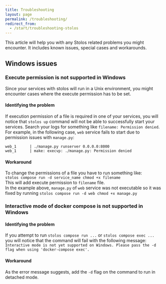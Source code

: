 ```yaml
---
title: Troubleshooting
layout: page
permalink: /troubleshooting/
redirect_from:
  - /start/troubleshooting-stolos
---
```


This article will help you with any Stolos related problems you might encounter. It includes known issues, special cases and workarounds.

## Windows issues
### Execute permission is not supported in Windows
Since your services with stolos will run in a Unix environment, you might encounter cases where the execute permission has to be set.

#### Identifying the problem
If execution permission of a file is required in one of your services, you will notice that `stolos up` command will not be able to successfully start your services. Search your logs for something like `filename: Permission denied`.  
For example, in the following case, `web` service fails to start due to permission issues with `manage.py`:

```
web_1      | ./manage.py runserver 0.0.0.0:8000
web_1      | make: execvp: ./manage.py: Permission denied
```

#### Workaround
To change the permissions of a file you have to run something like:  
`stolos compose run -d service_name chmod +x filename`  
This will add execute permission to `filename` file.  
In the example above, `manage.py` of `web` service was not executable so it was fixed by running `stolos compose run -d web chmod +x manage.py`

### Interactive mode of docker compose is not supported in Windows
#### Identifying the problem
If you attempt to run `stolos compose run ...` or `stolos compose exec ...` you will notice that the command will fail with the following message:  
`Interactive mode is not yet supported on Windows. Please pass the -d flag when using 'docker-compose exec'.`

#### Workaround
As the error message suggests, add the `-d` flag on the command to run in detached mode.
